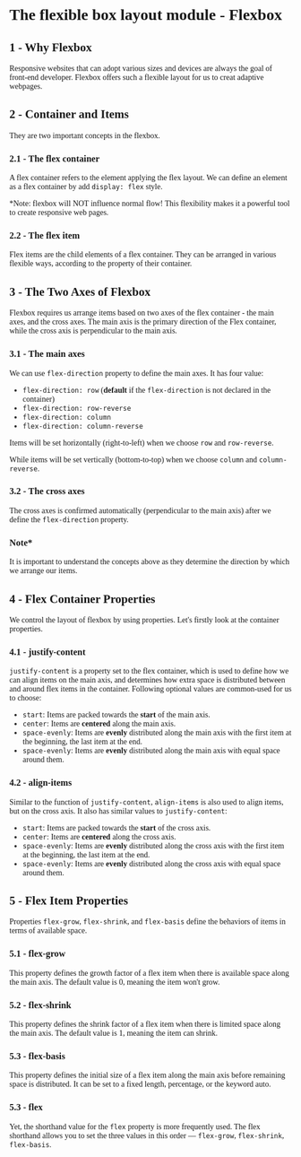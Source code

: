 <body style="font-family: serif"></body>

# The flexible box layout module - Flexbox

## 1 - Why Flexbox

Responsive websites that can adopt various sizes and devices are always the goal of front-end developer. Flexbox offers
such a flexible layout for us to creat adaptive webpages.

## 2 - Container and Items

They are two important concepts in the flexbox.

### 2.1 - The flex container

A flex container refers to the element applying the flex layout. We can define an element as a flex container by
add `display: flex` style.

*Note: flexbox will NOT influence normal flow! This flexibility makes it a powerful tool to create responsive web pages.

### 2.2 - The flex item

Flex items are the child elements of a flex container. They can be arranged in various flexible ways, according to the
property of their container.

## 3 - The Two Axes of Flexbox

Flexbox requires us arrange items based on two axes of the flex container - the main axes, and the cross axes. The main
axis is the primary direction of the Flex container, while the cross axis is perpendicular to the main axis.

### 3.1 - The main axes

We can use `flex-direction` property to define the main axes. It has four value:

- `flex-direction: row` (**default** if the `flex-direction` is not declared in the container)
- `flex-direction: row-reverse`
- `flex-direction: column`
- `flex-direction: column-reverse`

Items will be set horizontally (right-to-left) when we choose `row` and `row-reverse`.

While items will be set vertically (bottom-to-top) when we choose `column` and `column-reverse`.

### 3.2 - The cross axes

The cross axes is confirmed automatically (perpendicular to the main axis) after we define the `flex-direction`
property.

### Note*

It is important to understand the concepts above as they determine the direction by which we arrange our items.

## 4 - Flex Container Properties

We control the layout of flexbox by using properties. Let's firstly look at the container properties.

### 4.1 - justify-content

`justify-content` is a property set to the flex container, which is used to define how we can align items on the main
axis, and determines how extra space is distributed between and around flex items in the container. Following optional
values are common-used for us to choose:

- `start`: Items are packed towards the **start** of the main axis.
- `center`: Items are **centered** along the main axis.
- `space-evenly`: Items are **evenly** distributed along the main axis with the first item at the beginning, the last
  item at the end.
- `space-evenly`: Items are **evenly** distributed along the main axis with equal space around them.

### 4.2 - align-items

Similar to the function of `justify-content`, `align-items` is also used to align items, but on the cross axis. It also
has similar values to `justify-content`:

- `start`: Items are packed towards the **start** of the cross axis.
- `center`: Items are **centered** along the cross axis.
- `space-evenly`: Items are **evenly** distributed along the cross axis with the first item at the beginning, the last
  item at the end.
- `space-evenly`: Items are **evenly** distributed along the cross axis with equal space around them.

## 5 - Flex Item Properties

Properties `flex-grow`, `flex-shrink`, and `flex-basis` define the behaviors of items in terms of available space. 
### 5.1 - flex-grow
This property defines the growth factor of a flex item when there is available space along the main axis. The default value is 0, meaning the item won't grow.
### 5.2 - flex-shrink
This property defines the shrink factor of a flex item when there is limited space along the main axis. The default value is 1, meaning the item can shrink.
### 5.3 - flex-basis
This property defines the initial size of a flex item along the main axis before remaining space is distributed. It can be set to a fixed length, percentage, or the keyword auto.

### 5.3 - flex
Yet, the shorthand value for the `flex` property is more frequently used. The flex shorthand allows you to set the three values in this order — `flex-grow`, `flex-shrink`, `flex-basis`.
